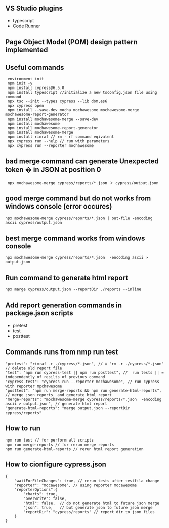 ## VS Studio plugins 
 - typescript
 - Code Runner

 ## Page Object Model (POM) design pattern implemented
 


## Useful commands
     environment init
     npm init -y
     npm install cypress@6.5.0
     npm install typescript //initialize a new tsconfig.json file using command
     npx tsc --init --types cypress --lib dom,es6
     npx cypress open
     npm install --save-dev mocha mochawesome mochawesome-merge mochawesome-report-generator
     npm install mochawesome-merge --save-dev
     npm install mochawesome
     npm install mochawesome-report-generator
     npm install mochawesome-merge
     npm install rimraf // rm - rf command eqivalent
     npx cypress run --help // run with parameters
     npx cypress run --reporter mochawesome

 ## bad merge command can generate Unexpected token � in JSON at position 0
     npx mochawesome-merge cypress/reports/*.json ＞ cypress/output.json

## good merge command but do not works from windows console (error occures)
    npx mochawesome-merge cypress/reports/*.json | out-file -encoding ascii cypress/output.json

## best merge command works from windows console 
    npx mochawesome-merge cypress/reports/*.json  -encoding ascii > output.json

## Run command to generate html report
    npx marge cypress/output.json --reportDir ./reports --inline

## Add report generation commands in package.json scripts

- pretest
- test
- posttest
## Commands runs from nmp run test
    "pretest": "rimraf -r ./cypress/*.json", // = "rm -r ./cypress/*.json" // delete old report file
    "test": "npm run cypress-test || npm run posttest", //  run tests || = independently of resilts of previous command
    "cypress-test": "cypress run --reporter mochawesome", // run cypress  with reporter mpchawesome
    "posttest": "npm run merge-reports && npm run generate-html-reports", // merge json reports  and generate html report
    "merge-reports": "mochawesome-merge cypress/reports/*.json  -encoding ascii > output.json", // generate html report
    "generate-html-reports": "marge output.json --reportDir cypress/reports"
## How to run
    npm run test // for perform all scripts
    npm run merge-reports // for rerun merge reports
    npm run generate-html-reports // rerun html report generation
## How to cionfigure cypress.json
    {
        "waitForFileChanges": true, // rerun tests after testfila change
        "reporter": "mocawesome", // using reporter mocawesome
        "reporterOptions":{
            "charts": true,
            "overwrite": false,
            "html": false,  // do not generate html to future json merge
            "json": true,   // but generate json to future json merge
            "reportDir": "cypress/reports" // report dir to json files
        }
    }
